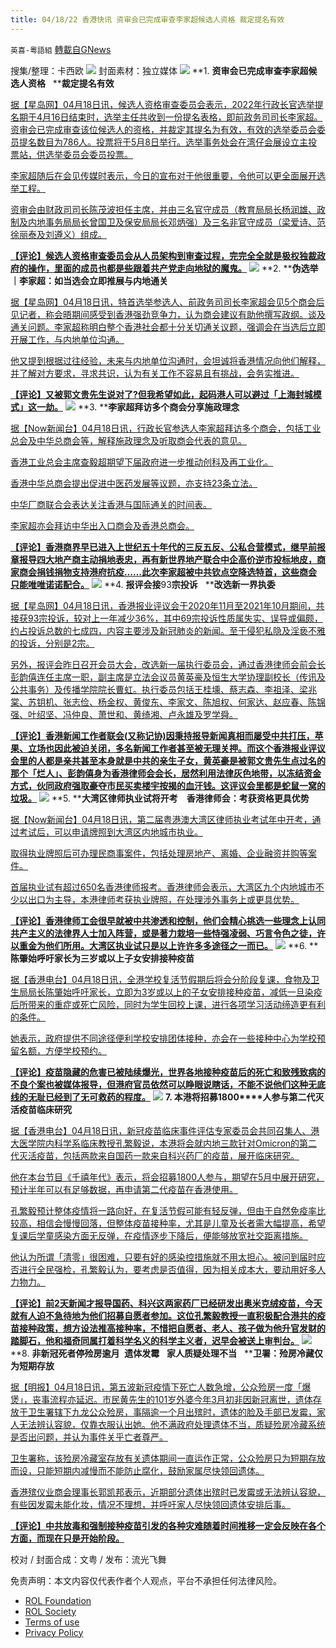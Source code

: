 ```yaml
---
title: 04/18/22 香港快讯 资审会已完成审查李家超候选人资格 裁定提名有效
---
```

`英喜-粵語組` [轉載自GNews](https://gnews.org/zh-hans/2368685/)

搜集/整理：卡西欧
![](https://assets.gnews.org/wp-content/uploads/2022/04/0418fengmian.jpg)
封面素材：独立媒体
![](https://assets.gnews.org/wp-content/uploads/2022/04/2022-04-18-1.png)
**1. ****资审会已完成审查李家超候选人资格****   ****裁定提名有效**

[据【星岛网】04月18日讯，候选人资格审查委员会表示，2022年行政长官选举提名期于4月16日结束时，选举主任共收到一份提名表格，即前政务司司长李家超。资审会已完成审查该位候选人的资格，并裁定其提名为有效，有效的选举委员会委员提名数目为786人。投票将于5月8日举行。选举事务处会在湾仔会展设立主投票站，供选举委员会委员投票。](https://std.stheadline.com/realtime/article/1829782/即時-港聞-特首選戰-資審會已完成審查李家超候選人資格-裁定提名有效)

[李家超随后在会见传媒时表示，今日的宣布对于他很重要，令他可以更全面展开选举工程。](https://std.stheadline.com/realtime/article/1829782/即時-港聞-特首選戰-資審會已完成審查李家超候選人資格-裁定提名有效)

[资审会由财政司司长陈茂波担任主席，并由三名官守成员（教育局局长杨润雄、政制及内地事务局局长曾国卫及保安局局长邓炳强）及三名非官守成员（梁爱诗、范徐丽泰及刘遵义）组成。](https://std.stheadline.com/realtime/article/1829782/即時-港聞-特首選戰-資審會已完成審查李家超候選人資格-裁定提名有效)

**[【评论】候选人资格审查委员会从人员架构到审查过程，完完全全就是极权独裁政府的操作，里面的成员也都是些跟着共产党走向地狱的魔鬼。](https://std.stheadline.com/realtime/article/1829782/即時-港聞-特首選戰-資審會已完成審查李家超候選人資格-裁定提名有效)**
![](https://assets.gnews.org/wp-content/uploads/2022/04/2022-04-18-2.png)
**2. ****伪选举｜李家超：如当选会立即推展与内地通关**

[据【星岛网】04月18日讯，特首选举参选人、前政务司司长李家超会见5个商会后见记者，称会晤期间感受到香港强劲竞争力，认为商会建议有助他撰写政纲。谈及通关问题。李家超称明白整个香港社会都十分关切通关议题，强调会在当选后立即开展工作，与内地单位沟通。](https://std.stheadline.com/realtime/article/1829776/即時-港聞-特首選戰-李家超-如當選會立即推展與內地通關)

[他又提到根据过往经验，未来与内地单位沟通时，会坦诚将香港情况向他们解释，并了解对方要求，寻求共识，认为有关工作不容易且有挑战，会务实推进。](https://std.stheadline.com/realtime/article/1829776/即時-港聞-特首選戰-李家超-如當選會立即推展與內地通關)

**[【评论】又被郭文贵先生说对了?但我希望如此，起码港人可以避过「上海封城模式」这一劫。](https://std.stheadline.com/realtime/article/1829776/即時-港聞-特首選戰-李家超-如當選會立即推展與內地通關)**
![](https://assets.gnews.org/wp-content/uploads/2022/04/2022-04-18-3.png)
**3. ****李家超拜访多个商会分享施政理念**

[据【Now新闻台】04月18日讯，行政长官参选人李家超拜访多个商会，包括工业总会及中华总商会等，解释施政理念及听取商会代表的意见。](https://news.now.com/home/local/player?newsId=473101)

[香港工业总会主席查毅超期望下届政府进一步推动创科及再工业化。](https://news.now.com/home/local/player?newsId=473101)

[香港中华总商会提出促进中医药发展等议题，亦支持23条立法。](https://news.now.com/home/local/player?newsId=473101)

[中华厂商联合会表达关注香港与国际通关的时间表。](https://news.now.com/home/local/player?newsId=473101)

[李家超亦会拜访中华出入口商会及香港总商会。](https://news.now.com/home/local/player?newsId=473101)

**[【评论】香港商界早已进入上世纪五十年代的三反五反、公私合营模式，继早前报章报导四大地产商主动捐地表忠，再有新世界地产联合中企高价逆市投标地皮，商家商会捐钱捐物支持港府抗疫……此次李家超被中共钦点空降选特首，这些商会只能唯唯诺诺配合。](https://news.now.com/home/local/player?newsId=473101)**
![](https://assets.gnews.org/wp-content/uploads/2022/04/2022-04-18-4.png)
**4. ****报评会接****93****宗投诉****   ****改选新一界执委**

[据【星岛网】04月18日讯，香港报业评议会于2020年11月至2021年10月期间，共接获93宗投诉，较对上一年减少36%，其中69宗投诉性质属失实、误导或偏颇，约占投诉总数的七成四，内容主要涉及新冠肺炎的新闻。至于侵犯私隐及淫亵不雅的投诉，分别是2宗。](https://std.stheadline.com/realtime/article/1829784/即時-港聞-報評會接93宗投訴-74-涉失實誤導或偏頗報道)

[另外，报评会昨日召开会员大会，改选新一届执行委员会，通过香港律师会前会长彭韵僖连任主席一职，副主席是立法会议员黄英豪及恒生大学协理副校长（传讯及公共事务）及传播学院院长曹虹。执行委员包括王桂壎、蔡志森、李祖泽、梁兆棠、苏钥机、张志俭、杨金权、黄俊东、李家文、陈旭权、何家达、赵应春、陈锦强、叶绍坚、冯仲良、萧世和、黄绮湘、卢永雄及罗学舜。](https://std.stheadline.com/realtime/article/1829784/即時-港聞-報評會接93宗投訴-74-涉失實誤導或偏頗報道)

**[【评论】香港新闻工作者联会(又称记协)因秉持报导新闻真相而屡受中共打压，苹果、立场也因此被迫关闭，多名新闻工作者甚至被无理关押。而这个香港报业评议会里的人都是亲共甚至本身就是中共的亲生子女，黄英豪是被郭文贵先生点过名的那个「烂人」、彭韵僖身为香港律师会会长，居然利用法律灰色地带，以冻结资金方式，伙同政府强取豪夺市民买卖楼宇按揭的血汗钱。这评议会里都是蛇鼠一窝的垃圾。](https://std.stheadline.com/realtime/article/1829784/即時-港聞-報評會接93宗投訴-74-涉失實誤導或偏頗報道)**
![](https://assets.gnews.org/wp-content/uploads/2022/04/2022-04-18-5.png)
**5. ****大湾区律师执业试将开考　香港律师会：考获资格更具优势**

[据【Now新闻台】04月18日讯，第二届粤港澳大湾区律师执业考试年中开考，通过考试后，可以申请牌照到大湾区内地城市执业。](https://news.now.com/home/local/player?newsId=473077)

[取得执业牌照后可办理民商事案件，包括处理房地产、离婚、企业融资并购等案件。](https://news.now.com/home/local/player?newsId=473077)

[首届执业试有超过650名香港律师报考。香港律师会表示，大湾区九个内地城巿不少以出口为主导，本港律师考获执业牌照，在处理涉外事务上或更具优势。](https://news.now.com/home/local/player?newsId=473077)

**[【评论】香港律师工会很早就被中共渗透和控制，他们会精心挑选一些理念上认同共产主义的法律界人士加入阵营，或是著力栽培一些恃强凌弱、巧言令色之徒，许以重金为他们所用。大湾区执业试只是以上许许多多途径之一而已。](https://news.now.com/home/local/player?newsId=473077)**
![](https://assets.gnews.org/wp-content/uploads/2022/04/2022-04-18-6.png)
**6. ****陈肇始呼吁家长为三岁或以上子女安排接种疫苗**

[据【香港电台】04月18日讯，全港学校复活节假期后将会分阶段复课，食物及卫生局局长陈肇始呼吁家长，立即为3岁或以上的子女安排接种疫苗，减低一旦染疫后所带来的重症或死亡风险，同时为学生回校上课，进行各项学习活动缔造更有利的条件。](https://news.rthk.hk/rthk/ch/component/k2/1644499-20220418.htm)

[她表示，政府提供不同途径便利学校安排团体接种，亦会在一些接种中心为学校预留名额，方便学校预约。](https://news.rthk.hk/rthk/ch/component/k2/1644499-20220418.htm)

**[【评论】疫苗隐藏的危害已被陆续爆光，世界各地接种疫苗后的死亡和致残致病的不良个案也被媒体报导，但港府官员依然可以睁眼说瞎话，不能不说他们这种无底线的无耻已经到了无可救药的程度。](https://news.rthk.hk/rthk/ch/component/k2/1644499-20220418.htm)**
![](https://assets.gnews.org/wp-content/uploads/2022/04/2022-04-18-7.png)
**7. ****本港将招募****1800****人参与第二代灭活疫苗临床研究**

[据【香港电台】04月18日讯，新冠疫苗临床事件评估专家委员会共同召集人、港大医学院内科学系临床教授孔繁毅说，本港将会就内地三款针对Omicron的第二代灭活疫苗，包括两款来自国药一款来自科兴药厂的疫苗，展开临床研究。](https://news.rthk.hk/rthk/ch/component/k2/1644472-20220418.htm)

[他在本台节目《千禧年代》表示，将会招募1800人参与，期望在5月中展开研究，预计半年可以有足够数据，再申请第二代疫苗在香港使用。](https://news.rthk.hk/rthk/ch/component/k2/1644472-20220418.htm)

[孔繁毅预计整体疫情将一路向好，在复活节假可能有轻反弹，但由于自然免疫率比较高，相信会慢慢回落，但整体疫苗接种率，尤其是儿童及长者需大幅提高，希望复课后学童感染方面无反弹，在疫情逐步下降后，便能够放宽社交距离措施。](https://news.rthk.hk/rthk/ch/component/k2/1644472-20220418.htm)

[他认为所谓「清零」很困难，只要有好的感染控措施就不用太担心。被问到届时应否进行全民强检，孔繁毅认为，要考虑是否值得，因为相关成本大，要动用好多人力物力。](https://news.rthk.hk/rthk/ch/component/k2/1644472-20220418.htm)

**[【评论】前2天新闻才报导国药、科兴这两家药厂已经研发出奥米克绒疫苗，今天就有人迫不急待地为他们招募自愿者参加。这位孔繁毅教授一直积极配合港共的疫苗接种政策，想方设法推高接种率，不惜把自愿者、老人、孩子做为他升官发财的踏脚石，他和福奇同属打着科学名义的科学主义者，迟早会被送上审判台。](https://news.rthk.hk/rthk/ch/component/k2/1644472-20220418.htm)**
![](https://assets.gnews.org/wp-content/uploads/2022/04/2022-04-18-8.png)
**8. ****非新冠死者停殓房逾月****  ****遗体发霉****   ****家人质疑处理不当****   ****卫署：殓房冷藏仅为短期存放**

[据【明报】04月18日讯，第五波新冠疫情下死亡人数急增，公众殓房一度「爆煲」，丧事流程亦延迟。市民黄先生的101岁外婆今年3月初非因新冠离世，遗体存放于卫生署辖下九龙公众殓房，事隔逾一个月出殡时，遗体的脸及手部已发霉，家人无法辨认容貌，仅靠衣服认出她。他不满政府处理遗体不当，质疑殓房冷藏系统是否出问题，并认为事件关乎亡者尊严。](https://news.mingpao.com/pns/港聞/article/20220418/s00002/1650219168780/非新冠死者停殮房逾月-遺體發霉-家人質疑處理不當-衛署-殮房冷藏僅為短期存放)

[卫生署称，该殓房冷藏室存放有关遗体期间一直运作正常，公众殓房只为短期存放而设，只能短期内减慢而不能防止腐化，鼓励家属尽快领回遗体。](https://news.mingpao.com/pns/港聞/article/20220418/s00002/1650219168780/非新冠死者停殮房逾月-遺體發霉-家人質疑處理不當-衛署-殮房冷藏僅為短期存放)

[香港殡仪业商会理事长郭凯邦表示，近期部分遗体出殡时已发霉或无法辨认容貌，有些因发霉未能化妆，情况不理想，并呼吁家人尽快领回遗体安排后事。](https://news.mingpao.com/pns/港聞/article/20220418/s00002/1650219168780/非新冠死者停殮房逾月-遺體發霉-家人質疑處理不當-衛署-殮房冷藏僅為短期存放)

**[【评论】中共放毒和强制接种疫苗引发的各种灾难随着时间推移一定会反映在各个方面，而现在只是开始阶段。](https://news.mingpao.com/pns/港聞/article/20220418/s00002/1650219168780/非新冠死者停殮房逾月-遺體發霉-家人質疑處理不當-衛署-殮房冷藏僅為短期存放)**

校对 / 封面合成：文粤 / 发布：流光飞舞

 

免责声明：本文内容仅代表作者个人观点，平台不承担任何法律风险。

- [ROL Foundation](https://rolfoundation.org/)
- [ROL Society](https://rolsociety.org/)
- [Terms of use](https://gnews.org/terms-of-use-3/)
- [Privacy Policy](https://gnews.org/privacy-policy/)
